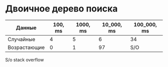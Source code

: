 # Двоичное дерево поиска

| Данные           | 100, ms | 1000, ms | 10_000, ms | 100_000, ms |
|------------------|---------|----------|------------|-------------|
| Случайные        | 4       | 5        | 6          | 34          |
| Возрастающие     | 0       | 1        | 97         | S/O         |


S/o stack overflow